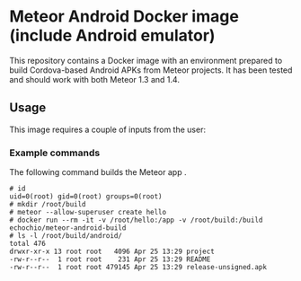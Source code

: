# Meteor Android Docker image (include Android emulator)

This repository contains a Docker image with an environment prepared to build Cordova-based Android APKs from Meteor projects. It has been tested and should work with both Meteor 1.3 and 1.4. 

## Usage

This image requires a couple of inputs from the user:

### Example commands

The following command builds the Meteor app .

```
# id
uid=0(root) gid=0(root) groups=0(root)
# mkdir /root/build
# meteor --allow-superuser create hello
# docker run --rm -it -v /root/hello:/app -v /root/build:/build echochio/meteor-android-build
# ls -l /root/build/android/
total 476
drwxr-xr-x 13 root root   4096 Apr 25 13:29 project
-rw-r--r--  1 root root    231 Apr 25 13:29 README
-rw-r--r--  1 root root 479145 Apr 25 13:29 release-unsigned.apk
```

